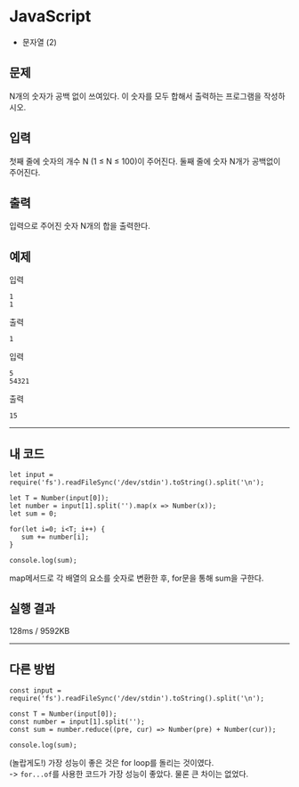 # JavaScript

-   문자열 (2)

## 문제

N개의 숫자가 공백 없이 쓰여있다. 이 숫자를 모두 합해서 출력하는 프로그램을 작성하시오.

## 입력

첫째 줄에 숫자의 개수 N (1 ≤ N ≤ 100)이 주어진다. 둘째 줄에 숫자 N개가 공백없이 주어진다.

## 출력

입력으로 주어진 숫자 N개의 합을 출력한다.

## 예제

입력

```
1
1
```

출력

```
1
```

입력

```
5
54321
```

출력

```
15
```

---

## 내 코드

```
let input = require('fs').readFileSync('/dev/stdin').toString().split('\n');

let T = Number(input[0]);
let number = input[1].split('').map(x => Number(x));
let sum = 0;

for(let i=0; i<T; i++) {
   sum += number[i];
}

console.log(sum);
```

map메서드로 각 배열의 요소를 숫자로 변환한 후, for문을 통해 sum을 구한다.

## 실행 결과

128ms / 9592KB

---

## 다른 방법

```
const input = require('fs').readFileSync('/dev/stdin').toString().split('\n');

const T = Number(input[0]);
const number = input[1].split('');
const sum = number.reduce((pre, cur) => Number(pre) + Number(cur));

console.log(sum);
```

(놀랍게도!) 가장 성능이 좋은 것은 for loop를 돌리는 것이였다.  
\-> `for...of`를 사용한 코드가 가장 성능이 좋았다. 물론 큰 차이는 없었다.
